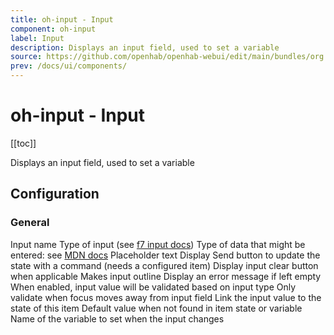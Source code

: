 ```yaml
---
title: oh-input - Input
component: oh-input
label: Input
description: Displays an input field, used to set a variable
source: https://github.com/openhab/openhab-webui/edit/main/bundles/org.openhab.ui/doc/components/oh-input.md
prev: /docs/ui/components/
---
```


# oh-input - Input

<!-- Put a screenshot here if relevant:
![](./images/oh-input/header.jpg)
-->

[[toc]]

<!-- Note: you can overwrite the definition-provided description and add your own intro/additional sections instead -->
<!-- DO NOT REMOVE the following comments if you intend to keep the definition-provided description -->
<!-- GENERATED componentDescription -->
Displays an input field, used to set a variable
<!-- GENERATED /componentDescription -->

## Configuration

<!-- DO NOT REMOVE the following comments -->
<!-- GENERATED props -->
### General
<div class="props">
<PropGroup label="General">
<PropBlock type="TEXT" name="name" label="Name">
  <PropDescription>
    Input name
  </PropDescription>
</PropBlock>
<PropBlock type="TEXT" name="type" label="Type">
  <PropDescription>
    Type of input (see <a class="external text-color-blue" target="_blank" href="https://framework7.io/docs/inputs.html#supported-inputs">f7 input docs</a>)
  </PropDescription>
</PropBlock>
<PropBlock type="TEXT" name="inputmode" label="Input Mode">
  <PropDescription>
    Type of data that might be entered: see <a class="external text-color-blue" target="_blank" href="https://developer.mozilla.org/en-US/docs/Web/HTML/Global_attributes/inputmode">MDN docs</a>
  </PropDescription>
</PropBlock>
<PropBlock type="TEXT" name="placeholder" label="Placeholder">
  <PropDescription>
    Placeholder text
  </PropDescription>
</PropBlock>
<PropBlock type="BOOLEAN" name="sendButton" label="Send button">
  <PropDescription>
    Display Send button to update the state with a command (needs a configured item)
  </PropDescription>
</PropBlock>
<PropBlock type="BOOLEAN" name="clearButton" label="Clear button">
  <PropDescription>
    Display input clear button when applicable
  </PropDescription>
</PropBlock>
<PropBlock type="BOOLEAN" name="outline" label="Outline">
  <PropDescription>
    Makes input outline
  </PropDescription>
</PropBlock>
<PropBlock type="BOOLEAN" name="required" label="Required">
  <PropDescription>
    Display an error message if left empty
  </PropDescription>
</PropBlock>
<PropBlock type="BOOLEAN" name="validate" label="Validate">
  <PropDescription>
    When enabled, input value will be validated based on input type
  </PropDescription>
</PropBlock>
<PropBlock type="BOOLEAN" name="validate-on-blur" label="Validate on blur">
  <PropDescription>
    Only validate when focus moves away from input field
  </PropDescription>
</PropBlock>
<PropBlock type="TEXT" name="item" label="Item" context="item">
  <PropDescription>
    Link the input value to the state of this item
  </PropDescription>
</PropBlock>
<PropBlock type="TEXT" name="defaultValue" label="Default value">
  <PropDescription>
    Default value when not found in item state or variable
  </PropDescription>
</PropBlock>
<PropBlock type="TEXT" name="variable" label="Variable">
  <PropDescription>
    Name of the variable to set when the input changes
  </PropDescription>
</PropBlock>
</PropGroup>
</div>


<!-- GENERATED /props -->

<!-- If applicable describe how properties are forwarded to a underlying component from Framework7, ECharts, etc.:
### Inherited Properties

-->

<!-- If applicable describe the slots recognized by the component and what they represent:
### Slots

#### `default`

The contents of the oh-input.

-->

<!-- Add as many examples as desired - put the YAML in a details container when it becomes too long (~150/200+ lines):
## Examples

### Example 1

![](./images/oh-input/example1.jpg)

```yaml
component: oh-input
config:
  prop1: value1
  prop2: value2
```

### Example 2

![](./images/oh-input/example2.jpg)

::: details YAML
```yaml
component: oh-input
config:
  prop1: value1
  prop2: value2
slots
```
:::

-->

<!-- Try to clean up URLs to the forum (https://community.openhab.org/t/<threadID>[/<postID>] should suffice)
## Community Resources

- [Community Post 1](https://community.openhab.org/t/12345)
- [Community Post 2](https://community.openhab.org/t/23456)
-->
